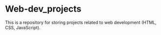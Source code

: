 # Web-dev_projects
This is a repository for storing projects related to web development (HTML, CSS, JavaScript). 
